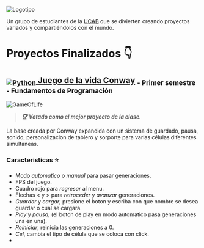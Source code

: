 ![Logotipo](https://github.com/DanielCarrenoMar/CubiTz/assets/144462396/f673494d-f016-4eb2-bbd1-7abf1c196fbc)

Un grupo de estudiantes de la [UCAB](https://www.ucab.edu.ve) que se divierten creando proyectos variados y compartiéndolos con el mundo.

# Proyectos Finalizados 👇
## [<sub>![Python](https://img.shields.io/badge/Python-14354C?style=for-the-badge&logo=python&logoColor=white)</sub>  Juego de la vida Conway](https://github.com/DanielCarrenoMar/CubiTz/tree/main/Juego%20de%20la%20vida) <sub>- Primer semestre - Fundamentos de Programación</sub>  

![GameOfLife](https://github.com/DanielCarrenoMar/CubiTz/assets/144462396/d3d43696-5f71-489a-ae78-abe7225cdea9)

>***🏆 Votado como el mejor proyecto de la clase.***

La base creada por Conway expandida con un sistema de guardado, pausa, sonido, personalizacion de tablero 
y sorporte para varias células diferentes simultaneas.

### Caracteristicas ⭐
- Modo *automatico* o *manual* para pasar generaciones.
- FPS del juego.
- Cuadro rojo para *regresar* al menu.
- Flechas < y > para *retroceder* y *avanzar* generaciones.
- *Guardar* y *cargar*, presione el boton y escriba con que nombre se desea guardar o cual se cargara.
- *Play* y *pausa*, (el boton de play en modo automatico pasa generaciones una en una).
- *Reiniciar*, reinicia las generaciones a 0.
- *Cel*, cambia el tipo de célula que se coloca con click.
- 
